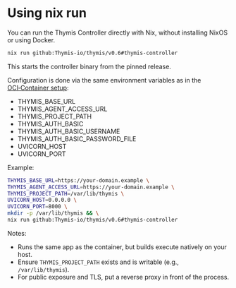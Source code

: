 # Using nix run

You can run the Thymis Controller directly with Nix, without installing NixOS or using Docker.

```bash
nix run github:Thymis-io/thymis/v0.6#thymis-controller
```

This starts the controller binary from the pinned release.

Configuration is done via the same environment variables as in the
[OCI‑Container setup](oci-container.md):

- THYMIS_BASE_URL
- THYMIS_AGENT_ACCESS_URL
- THYMIS_PROJECT_PATH
- THYMIS_AUTH_BASIC
- THYMIS_AUTH_BASIC_USERNAME
- THYMIS_AUTH_BASIC_PASSWORD_FILE
- UVICORN_HOST
- UVICORN_PORT

Example:

```bash
THYMIS_BASE_URL=https://your-domain.example \
THYMIS_AGENT_ACCESS_URL=https://your-domain.example \
THYMIS_PROJECT_PATH=/var/lib/thymis \
UVICORN_HOST=0.0.0.0 \
UVICORN_PORT=8000 \
mkdir -p /var/lib/thymis && \
nix run github:Thymis-io/thymis/v0.6#thymis-controller
```

Notes:

- Runs the same app as the container, but builds execute natively on your host.
- Ensure `THYMIS_PROJECT_PATH` exists and is writable (e.g., `/var/lib/thymis`).
- For public exposure and TLS, put a reverse proxy in front of the process.
